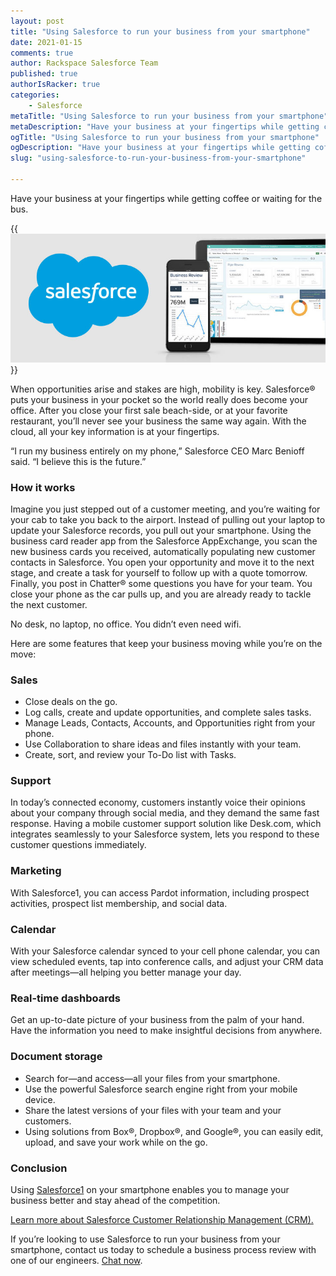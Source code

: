 ```yaml
---
layout: post
title: "Using Salesforce to run your business from your smartphone"
date: 2021-01-15
comments: true
author: Rackspace Salesforce Team
published: true
authorIsRacker: true
categories:
    - Salesforce
metaTitle: "Using Salesforce to run your business from your smartphone"
metaDescription: "Have your business at your fingertips while getting coffee or waiting for the bus."
ogTitle: "Using Salesforce to run your business from your smartphone"
ogDescription: "Have your business at your fingertips while getting coffee or waiting for the bus."
slug: "using-salesforce-to-run-your-business-from-your-smartphone"

---
```


Have your business at your fingertips while getting coffee or waiting for the bus.

<!--more-->

{{<img src="smartphone.jpg" title="" alt="">}}

When opportunities arise and stakes are high, mobility is key. Salesforce&reg; puts
your business in your pocket so the world really does become your office. After
you close your first sale beach-side, or at your favorite restaurant, you’ll
never see your business the same way again. With the cloud, all your key
information is at your fingertips.

“I run my business entirely on my phone,” Salesforce CEO Marc Benioff said. “I
believe this is the future.”

### How it works

Imagine you just stepped out of a customer meeting, and you’re waiting for your
cab to take you back to the airport. Instead of pulling out your laptop to
update your Salesforce records, you pull out your smartphone. Using the business
card reader app from the Salesforce AppExchange, you scan the new business cards
you received, automatically populating new customer contacts in Salesforce. You
open your opportunity and move it to the next stage, and create a task for
yourself to follow up with a quote tomorrow. Finally, you post in
Chatter&reg; some questions you have for your team. You close your phone as the car
pulls up, and you are already ready to tackle the next customer.

No desk, no laptop, no office. You didn’t even need wifi.

Here are some features that keep your business moving while you’re on the
move:

### Sales

- Close deals on the go.
- Log calls, create and update opportunities, and complete sales tasks.
- Manage Leads, Contacts, Accounts, and Opportunities right from your phone.
- Use Collaboration to share ideas and files instantly with your team.
- Create, sort, and review your To-Do list with Tasks.

### Support

In today’s connected economy, customers instantly voice their opinions about
your company through social media, and they demand the same fast response.
Having a mobile customer support solution like Desk.com, which integrates
seamlessly to your Salesforce system, lets you respond to these customer
questions immediately.

### Marketing

With Salesforce1, you can access Pardot information, including prospect
activities, prospect list membership, and social data.

### Calendar

With your Salesforce calendar synced to your cell phone calendar, you can view
scheduled events, tap into conference calls, and adjust your CRM data after
meetings&mdash;all helping you better manage your day.

### Real-time dashboards

Get an up-to-date picture of your business from the palm of your hand. Have the
information you need to make insightful decisions from anywhere.

### Document storage

- Search for&mdash;and access&mdash;all your files from your smartphone.
- Use the powerful Salesforce search engine right from your mobile device.
- Share the latest versions of your files with your team and your customers.
- Using solutions from Box&reg;, Dropbox&reg;, and Google&reg;, you can easily edit,
  upload, and save your work while on the go.
  
### Conclusion

Using [Salesforce1](https://www.salesforce.com/solutions/mobile/overview/) on
your smartphone enables you to manage your business better and stay ahead of
the competition.

<a class="cta blue" id="cta" href="https://www.rackspace.com/applications/salesforce">Learn more about
Salesforce Customer Relationship Management (CRM).</a>

If you’re looking to use Salesforce to run your business from your
smartphone, contact us today to schedule a business process review with one of
our engineers. [Chat now](https://www.rackspace.com/).
